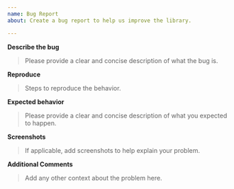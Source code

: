 ```yaml
---
name: Bug Report
about: Create a bug report to help us improve the library.

---
```


**Describe the bug**

> Please provide a clear and concise description of what the bug is.

**Reproduce**

> Steps to reproduce the behavior.

**Expected behavior**

> Please provide a clear and concise description of what you expected to happen.

**Screenshots**

> If applicable, add screenshots to help explain your problem.

**Additional Comments**
 > Add any other context about the problem here.